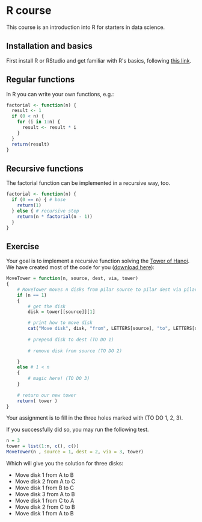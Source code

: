 # R course
This course is an introduction into R for starters in data science.

## Installation and basics
First install R or RStudio and get familiar with R's basics, following [this link](https://cran.r-project.org/doc/contrib/Torfs+Brauer-Short-R-Intro.pdf "Get to know the basics").

## Regular functions
In R you can write your own functions, e.g.:

```R
factorial <- function(n) {
  result <- 1
  if (0 < n) {
    for (i in 1:n) {
      result <- result * i
    }
  }
  return(result)
}
```

## Recursive functions
The factorial function can be implemented in a recursive way, too.

```R
factorial <- function(n) {
  if (0 == n) { # base
    return(1)
  } else { # recursive step
    return(n * factorial(n - 1))
  }
}
```

## Exercise
Your goal is to implement a recursive function solving the [Tower of Hanoi](https://en.wikipedia.org/wiki/Tower_of_Hanoi). We have created most of the code for you ([download here](https://raw.githubusercontent.com/data-science-made-easy/R-course/master/hanoi_assignment.R)):

```R
MoveTower = function(n, source, dest, via, tower)
{
	# MoveTower moves n disks from pilar source to pilar dest via pilar spare in tower 'tower'
	if (n == 1)
	{
		# get the disk
		disk = tower[[source]][1]

		# print how to move disk
		cat("Move disk", disk, "from", LETTERS[source], "to", LETTERS[dest], "\n")
		
		# prepend disk to dest (TO DO 1)
		
		# remove disk from source (TO DO 2)

	}
	else # 1 < n
	{
		# magic here! (TO DO 3)
	}
	
	# return our new tower
	return( tower )
}
```

Your assignment is to fill in the three holes marked with (TO DO 1, 2, 3).

If you successfully did so, you may run the following test.
```R
n = 3
tower = list(1:n, c(), c())
MoveTower(n , source = 1, dest = 2, via = 3, tower)
```

Which will give you the solution for three disks:

- Move disk 1 from A to B 
- Move disk 2 from A to C 
- Move disk 1 from B to C 
- Move disk 3 from A to B 
- Move disk 1 from C to A 
- Move disk 2 from C to B 
- Move disk 1 from A to B 
